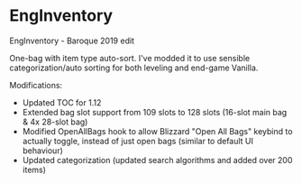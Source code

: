 # EngInventory
EngInventory - Baroque 2019 edit

One-bag with item type auto-sort. I've modded it to use sensible categorization/auto sorting for both leveling and end-game Vanilla.

Modifications:

- Updated TOC for 1.12
- Extended bag slot support from 109 slots to 128 slots (16-slot main bag & 4x 28-slot bag)
- Modified OpenAllBags hook to allow Blizzard "Open All Bags" keybind to actually toggle, instead of just open bags (similar to default UI behaviour)
- Updated categorization (updated search algorithms and added over 200 items)

